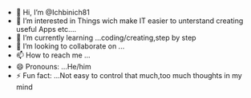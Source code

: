 - 👋 Hi, I’m @Ichbinich81
- 👀 I’m interested in Things wich make IT easier to unterstand creating useful Apps etc.... 
- 🌱 I’m currently learning ...coding/creating,step by step
- 💞️ I’m looking to collaborate on ...
- 📫 How to reach me ...
- 😄 Pronouns: ...He/him
- ⚡ Fun fact: ...Not easy to control that much,too much thoughts in my mind

<!---
Ichbinich81/Ichbinich81 is a ✨ special ✨ repository because its `README.md` (this file) appears on your GitHub profile.
You can click the Preview link to take a look at your changes.
--->
